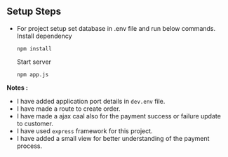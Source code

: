 ## Setup Steps

- For project setup set database in .env file and run below commands.
  Install dependency
  ```
  npm install
  ```
  Start server
  ```
  npm app.js
  ```

**Notes :** 
- I have added application port details in `dev.env` file.
- I have made a route to create order.
- I have made a ajax caal also for the payment success or failure update to customer.
- I have used `express` framework for this project.
- I have added a small view for better understanding of the payment process.

